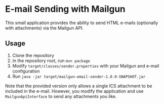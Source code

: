 # E-mail Sending with Mailgun

This small application provides the ability to send HTML e-mails (optionally with attachments) via the Mailgun API.

## Usage

1. Clone the repository
2. In the repository root, run `mvn package`
3. Modify `target/classes/sender.properties` with your Mailgun and e-mail configuration
4. Run `java -jar target/mailgun-email-sender-1.0.0-SNAPSHOT.jar`

Note that the provided version only allows a single ICS attachment to be included in the e-mail. However, you modify the application and use `MailgunApiInterface` to send any attachments you like.
